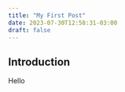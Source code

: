 ```yaml
---
title: "My First Post"
date: 2023-07-30T12:58:31-03:00
draft: false
---
```


## Introduction

Hello

